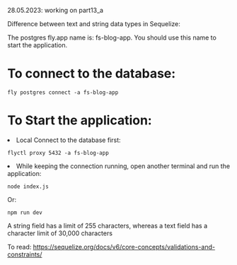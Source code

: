 28.05.2023: working on part13_a

Difference between text and string data types in Sequelize:

The postgres fly.app name is: fs-blog-app. You should use this name to start the application.

# To connect to the database:

    fly postgres connect -a fs-blog-app

# To Start the application:

<li> Local Connect to the database first:

    flyctl proxy 5432 -a fs-blog-app

<li> While keeping the connection running, open another terminal and run the application:

    node index.js

Or:

    npm run dev

A string field has a limit of 255 characters, whereas a text field has a character limit of 30,000 characters

To read:
https://sequelize.org/docs/v6/core-concepts/validations-and-constraints/
